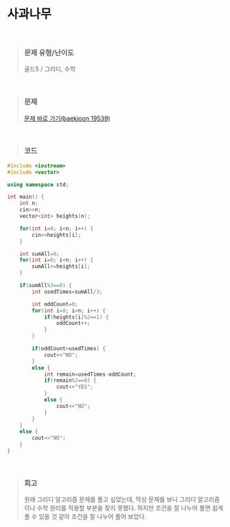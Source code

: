 사과나무
====
<br/>

>### 문제 유형/난이도
>골드5 / 그리디, 수학
<br/>

>### 문제
> <a href="https://www.acmicpc.net/problem/19539">문제 바로 가기(baekjoon 19539)</a>
<br/>

>### 코드
```C++
#include <iostream>
#include <vector>

using namespace std;

int main() {
    int n;
    cin>>n;
    vector<int> heights(n);

    for(int i=0; i<n; i++) {
        cin>>heights[i];
    }

    int sumAll=0;
    for(int i=0; i<n; i++) {
        sumAll+=heights[i];
    }

    if(sumAll%3==0) {
        int usedTimes=sumAll/3;

        int oddCount=0;
        for(int i=0; i<n; i++) {
            if(heights[i]%2==1) {
                oddCount++;
            }
        }

        if(oddCount>usedTimes) {
            cout<<"NO";
        }
        else {
            int remain=usedTimes-oddCount;
            if(remain%2==0) {
                cout<<"YES";
            }
            else {
                cout<<"NO";
            }
        }
    }        
    else {
        cout<<"NO";
    }
}
```
<br/>

>### 회고
>원래 그리디 알고리즘 문제를 풀고 싶었는데, 막상 문제를 보니 그리디 알고리즘이나 수학 원리를 적용할 부분을 찾지 못했다. 하지만 조건을 잘 나누어 풀면 쉽게 풀 수 있을 것 같아 조건을 잘 나누어 풀어 보았다.